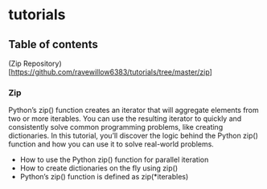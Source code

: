 # tutorials

## Table of contents
(Zip Repository)[https://github.com/ravewillow6383/tutorials/tree/master/zip]


### Zip


Python’s zip() function creates an iterator that will aggregate elements from two or more iterables. You can use the resulting iterator to quickly and consistently solve common programming problems, like creating dictionaries. In this tutorial, you’ll discover the logic behind the Python zip() function and how you can use it to solve real-world problems.
  

  * How to use the Python zip() function for parallel iteration
  * How to create dictionaries on the fly using zip()
  * Python’s zip() function is defined as zip(*iterables)